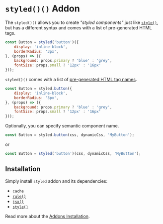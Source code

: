 # `styled()()` Addon

The `styled()()` allows you to create *"styled components"* just like
[`style()`](./style.md), but has a different syntax and comes with a list of
pre-generated HTML tags.

```jsx
const Button = styled('button')({
    display: 'inline-block',
    borderRadius: '3px',
}, (props) => ({
    background: props.primary ? 'blue' : 'grey',
    fontSize: props.small ? '12px' : '16px'
}));
```

`styled()()` comes with a list of [pre-generated HTML tag names](../addon/styled.js).

```jsx
const Button = styled.button({
    display: 'inline-block',
    borderRadius: '3px',
}, (props) => ({
    background: props.primary ? 'blue' : 'grey',
    fontSize: props.small ? '12px' : '16px'
}));
```

Optionally, you can specify semantic component name.

```js
const Button = styled.button(css, dynamicCss, 'MyButton');
```

or

```js
const Button = styled('button')(css, dynamicCss, 'MyButton');
```


## Installation

Simply install `styled` addon and its dependencies:

- `cache`
- [`rule()`](./rule.md)
- [`jsx()`](./jsx.md)
- [`style()`](./style.md)

Read more about the [Addons Installation](./Addons.md#addon-installation).
